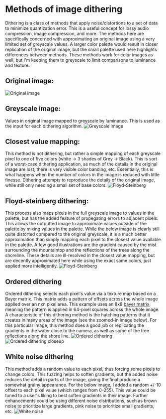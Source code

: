 # Methods of image dithering

Dithering is a class of methods that apply noise/distortions to a set of data to minimize quantization error. This is a useful concept for lossy audio compression, image compression, and more. The methods here are specifically concerned with approximating an original image using a very limited set of greyscale values. A larger color palette would result in closer replication of the original image, but the small palette used here highlights differences between methods. These methods work for color images as well, but I'm keeping them to greyscale to limit comparisons to luminance and texture.

## Original image:
![Original image](outputs/original.jpg)

## Greyscale image:
Values in original image mapped to greyscale by luminance. This is used as the input for each dithering algorithm. 
![Greyscale image](outputs/greyscale.png)

## Closest value mapping:
This method is not dithering, but rather a simple mapping of each greyscale pixel to one of five colors (white -> 3 shades of Grey -> Black). This is sort of a worst-case dithering application, as much of the details in the original image are lost, there is very visible color banding, etc. Essentially, this is what happens when the number of colors in the image is reduced with little finesse. Dithering attempts to reproduce the details of the original image, while still only needing a small set of base colors.
![Floyd-Steinberg](outputs/closest_value.png)

## Floyd-steinberg dithering:
This process also maps pixels in the full greyscale image to values in the palette, but has the added feature of propegating errors to adjacent pixels. This allows the outputted image to approximate values outside of the palette by mixing values in the palette. While the below image is clearly still quite distorted compared to the original greyscale, it is a much better approximation than simply mapping each pixel to the closest value available in the palette. A few good illustrations are the gradient caused by the mist surrounding the mountaintop and the reflections of the trees along the shoreline. These details are ill-resolved in the closest value mapping, but are decently approximated here while using the exact same colors, just applied more intelligently.
![Floyd-Steinberg](outputs/floyd_steinberg.png)

## Ordered dithering
Ordered dithering selects each pixel's value via a texture map based on a Bayer matrix. This matrix adds a pattern of offsets across the whole image applied over an nxn pixel area. This example uses an 8x8 [bayer matrix](https://en.wikipedia.org/wiki/Ordered_dithering), meaning the pattern is applied in 64-pixel squares across the whole image. A characteristic of this dithering method is the hatching patterns that it creates in many areas of the image (see the zoomed-in image below). For this particular image, this method does a good job or replicating the gradients in the water close to the camera, as well as some of the tree reflections along the shore line.
![Ordered dithering](outputs/ordered_dithering.png)
![Ordered dithering closeup](outputs/ordered_dithering_zoom.png)

## White noise dithering
This method adds a random value to each pixel, thus forcing some pixels to change colors. This fuzzing helps to soften gradients, but the added noise reduces the detail in parts of the image, giving the final produce a somewhat grainy appearance. For the below image, I added a random +/-10 offset to each pixel value (which ranges from 0-255). This value could be tuned to a user's liking to best soften gradients in their image. Further enhancements could be using different noise distributions, such as brown noise to prioritize large gradients, pink noise to prioritize small gradients, etc.
![White noise](outputs/whitenoise_dithering.png)
